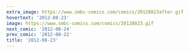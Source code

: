 ```yaml
---
extra_image: https://www.smbc-comics.com/comics/20120823after.gif
hovertext: '2012-08-23'
image: https://www.smbc-comics.com/comics/20120823.gif
next_comic: '2012-08-24'
prev_comic: '2012-08-22'
title: '2012-08-23'
---
```


